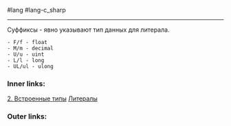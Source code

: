 #lang #lang-c_sharp 

---
Суффиксы - явно указывают тип данных для литерала.

```
- F/f - float
- M/m - decimal
- U/u - uint
- L/l - long
- UL/ul - ulong
```

### Inner links:
[2. Встроенные типы](1.%20Lang/C-sharp/0.%20Введение/1.%20Типы%20данных/2.%20Встроенные%20типы.md)
[Литералы](1.%20Lang/C-sharp/0.%20Введение/1.%20Типы%20данных/Литералы.md)

### Outer links:
